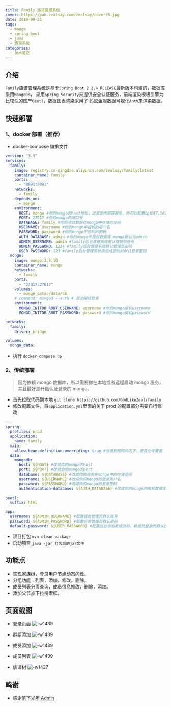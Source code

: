 ```yaml
---
title: Family 族谱管理系统
cover: https://pan.zealsay.com/zealsay/cover/5.jpg
date: 2019-09-21
tags:
  - mongo
  - spring boot
  - java
  - 族谱系统
categories:
  - 技术笔记
---
```


## 介绍

`Family`族谱管理系统是基于`Spring Boot 2.2.4.RELEASE`最新版本构建的，数据库采用`MongoDB`，
采用`Spring Security`来提供安全认证服务，前端渲染模板引擎为比较快的国产`Beetl`，数据图表渲染采用了
蚂蚁金服数据可视化`AntV`来渲染数据。

## 快速部署

### 1、docker 部署（推荐）

- docker-compose 编排文件

```yaml
version: "3.3"
services:
  family:
    image: registry.cn-qingdao.aliyuncs.com/zealsay/family:latest
    container_name: family
    ports:
      - "8091:8091"
    networks:
      - family
    depends_on:
      - mongo
    environment:
      HOST: mongo #你的mongo的host地址，这里是内部容器名，你可以配置ip如47.101.43.123
      PORT: 27017 #你的mongo的端口号
      DATABASE: family #你的项目数据在mongo中存储的空间
      USERNAME: username #你的mongo中授权的用户名
      PASSWORD: password #你的mongo中授权的密码
      AUTH_DATABASE: admin #你的mongo中授权数据库 mongo默认为admin
      ADMIN_USERNAME: admin #family后台管理系统默认管理员账号
      ADMIN_PASSWORD: 1234 #family后台管理系统默认管理员密码
      USER_PASSWORD: 123 #family后台管理系统添加成员时的默认登录密码
  mongo:
    image: mongo:3.4.10
    container_name: mongo
    networks:
      - family
    ports:
      - "27017:27017"
    volumes:
      - mongo_data:/data/db
    # command: mongod --auth # 启动授权登录
    environment:
      MONGO_INITDB_ROOT_USERNAME: username #你的mongo授权username
      MONGO_INITDB_ROOT_PASSWORD: password #你的mongo授权password

networks:
  family:
    driver: bridge

volumes:
  mongo_data:
```

- 执行 `docker-compose up`

### 2、传统部署

> 因为依赖 mongo 数据库，所以需要你在本地或者远程启动 mongo 服务，并且最好是开启认证登录的 mongo。

- 首先拉取代码到本地
  `git clone https://github.com/GodLikeZeal/family`
- 修改配置文件，将`application.yml`里面的关于 prod 的配置部分需要自行修改

```yaml
---
spring:
  profiles: prod
  application:
    name: family
  main:
    allow-bean-definition-overriding: true #当遇到相同的名字，是否允许覆盖
  data:
    mongodb:
      host: ${HOST} #改成你的mongo的host
      port: ${PORT} #改成你的mongo的port
      database: ${DATABASE} #改成你的应用在mongo中的存储空间
      username: ${USERNAME} #改成你的mongo的登录用户名
      password: ${PASSWORD} #改成你的mongo的登录密码
      authentication-database: ${AUTH_DATABASE} #改成你的mongo的授权数据库

beetl:
  suffix: html

app:
  username: ${ADMIN_USERNAME} #配置后台管理员默认账号
  password: ${ADMIN_PASSWORD} #配置后台管理员默认密码
  default-password: ${USER_PASSWORD} #配置后台添加新成员时，新成员登录的默认密码
```

- 项目打包
  `mvn clean package`
- 启动项目
  `java -jar 打包后的jar文件`

## 功能点

- 实现家族树，登录用户节点动态闪烁。
- 分组功能：列表，添加，修改，删除。
- 成员列表分页查询，成员信息修改，删除，添加。
- 添加父节点下拉搜索框。

## 页面截图

- 登录页面
  ![-w1439](https://pan.zealsay.com/mweb/2020060515913544763818.jpg)

- 群组添加
  ![-w1439](https://pan.zealsay.com/mweb/2020060515913544763858.jpg)

- 成员添加
  ![-w1439](https://pan.zealsay.com/mweb/2020060515913544763871.jpg)

- 成员列表
  ![-w1439](https://pan.zealsay.com/mweb/2020060515913544763883.jpg)

- 族谱树
  ![-w1437](https://pan.zealsay.com/mweb/2020060515913544763895.jpg)

## 鸣谢

- 感谢[笔下光年 Admin](https://gitee.com/yinqi/Light-Year-Admin-Template)
